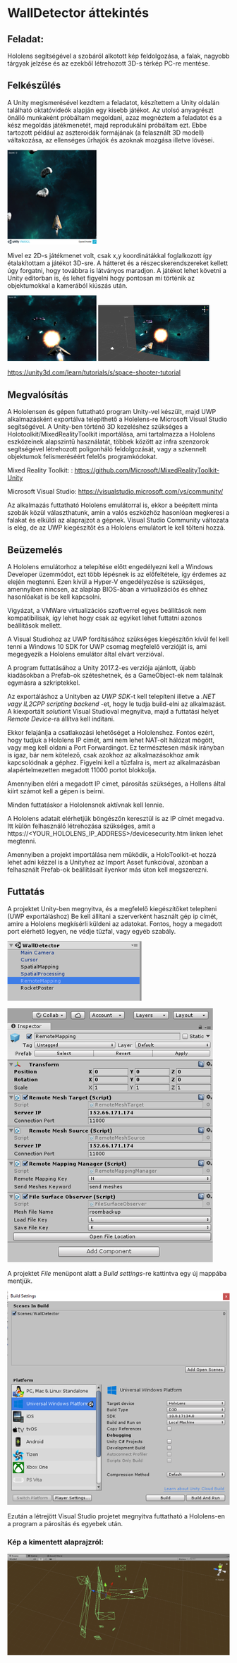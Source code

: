 # WallDetector áttekintés

## Feladat:

Hololens segítségével a szobáról alkotott kép feldolgozása, a falak, nagyobb tárgyak jelzése és az ezekből létrehozott 3D-s térkép PC-re mentése.

## Felkészülés

A Unity megismerésével kezdtem a feladatot, készítettem a Unity oldalán található oktatóvideók alapján egy kisebb játékot.
Az utolsó anyagrészt önálló munkaként próbáltam megoldani, azaz megnéztem a feladatot és a kész megoldás játékmenetét, majd reprodukálni próbáltam ezt. Ebbe tartozott például az aszteroidák formájának (a felasznált 3D modell) váltakozása, az ellenséges űrhajók és azoknak mozgása illetve lövései.

<img src="https://github.com/barabali/holoroom/blob/master/images/shooter2d.PNG" width="40%">

Mivel ez 2D-s játékmenet volt, csak x,y koordinátákkal foglalkozott így étalakítottam a játékot 3D-sre. A hátteret és a részecskerendszereket kellett úgy forgatni, hogy továbbra is látványos maradjon. A játékot lehet követni a Unity editorban is, és lehet figyelni hogy pontosan mi történik az objektumokkal a kamerából kiúszás után.

<img src="https://github.com/barabali/holoroom/blob/master/images/shooter3d.PNG" width="40%"> <img src="https://github.com/barabali/holoroom/blob/master/images/shootereditor.PNG" width="50%">

https://unity3d.com/learn/tutorials/s/space-shooter-tutorial

## Megvalósítás

A Hololensen és gépen futtatható program Unity-vel készült, majd UWP alkalmazásként exportálva telepíthető a Holelens-re Microsoft Visual Studio segítségével.
A Unity-ben történő 3D kezeléshez szükséges a Holotoolkit/MixedRealityToolkit importálása, ami tartalmazza a Hololens eszközeinek alapszintű használatát, többek között az infra szenzorok segítségével létrehozott poligonháló feldolgozását, vagy a szkennelt objektumok felismeréséért felelős programkódokat.

Mixed Reality Toolkit: : https://github.com/Microsoft/MixedRealityToolkit-Unity

Microsoft Visual Studio: https://visualstudio.microsoft.com/vs/community/

Az alkalmazás futtatható Hololens emulátorral is, ekkor a beépített minta szobák közül választhatunk, amin a valós eszközhöz hasonlóan megkeresi a falakat és elküldi az alaprajzot a gépnek.
Visual Studio Community változata is elég, de az UWP kiegészítőt és a Hololens emulátort le kell tölteni hozzá.

## Beüzemelés

A Hololens emulátorhoz a telepítése előtt engedélyezni kell a Windows Developer üzemmódot, ezt több lépésnek is az előfeltétele, így érdemes az elején megtenni. Ezen kívül a Hyper-V engedélyezése is szükséges, amennyiben nincsen, az alaplap BIOS-ában a virtualizációs és ehhez hasonlóakat is be kell kapcsolni. 

Vigyázat, a VMWare virtualizációs szoftverrel egyes beállítások nem kompatibilisak, így lehet hogy csak az egyiket lehet futtatni azonos beállítások mellett.

A Visual Studiohoz az UWP fordításához szükséges kiegészítőn kívül fel kell tenni a Windows 10 SDK for UWP csomag megfelelő verzióját is, ami megegyezik a Hololens emulátor által elvárt verzióval.

A program futtatásához a Unity 2017.2-es verziója ajánlott, újabb kiadásokban a Prefab-ok széteshetnek, és a GameObject-ek nem találnak egymásra a szkriptekkel.

Az exportáláshoz a Unityben az *UWP SDK*-t kell telepíteni illetve a *.NET vagy IL2CPP scripting backend* -et, hogy le tudja build-elni az alkalmazást. A kiexportált *solution*t Visual Studioval megnyitva, majd a futtatási helyet *Remote Device*-ra állítva kell indítani.

Ekkor felajánlja a csatlakozási lehetőséget a Hololenshez. Fontos ezért, hogy tudjuk a Hololens IP címét, ami nem lehet NAT-olt hálózat mögött, vagy meg kell oldani a Port Forwardingot. Ez természtesen másik irányban is igaz, bár nem kötelező, csak azokhoz az alkalmazásokhoz amik kapcsolódnak a géphez. Figyelni kell a tűzfalra is, mert az alkalmazásban alapértelmezetten megadott 11000 portot blokkolja.

Amennyiben eléri a megadott IP címet, párosítás szükséges, a Hollens által kiírt számot kell a gépen is beírni. 

Minden futtatáskor a Hololensnek aktívnak kell lennie.

A Hololens adatait elérhetjük böngészőn keresztül is az IP címét megadva. Itt külön felhasználó létrehozása szükséges, amit a https://<YOUR_HOLOLENS_IP_ADDRESS>/devicesecurity.htm linken lehet megtenni.

Amennyiben a projekt importálása nem működik, a HoloToolkit-et hozzá lehet adni kézzel is a Unityhez az Import Asset funkcióval, azonban a felhasznált Prefab-ok beállításait ilyenkor más úton kell megszerezni.

## Futtatás

A projektet Unity-ben megnyitva, és a megfelelő kiegészítőket telepíteni (UWP exportáláshoz)
Be kell állítani a szerverként használt gép ip címét, amire a Hololens megkísérli küldeni az adatokat. Fontos, hogy a megadott port elérhető legyen, ne védje tűzfal, vagy egyéb szabály.

![Image of scene](https://github.com/barabali/holoroom/blob/master/images/selectfile.PNG)

![Image of_server](https://github.com/barabali/holoroom/blob/master/images/setip.PNG)

A projektet *File* menüpont alatt a *Build settings*-re kattintva egy új mappába mentjük.

![Image of layout](https://github.com/barabali/holoroom/blob/master/images/buildsettings.PNG)

Ezután a létrejött Visual Studio projetet megnyitva futtatható a Hololens-en a program a párosítás és egyebek után.

### Kép a kimentett alaprajzról:
![Image of layout](https://github.com/barabali/holoroom/blob/master/images/export.PNG)
